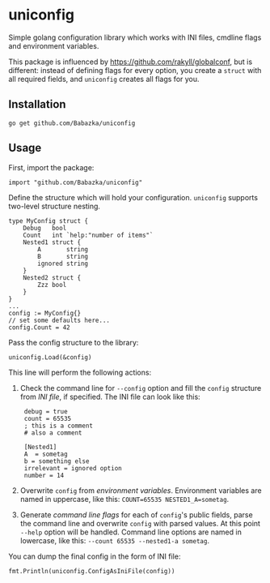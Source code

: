 uniconfig
=========

Simple golang configuration library which works with INI files, cmdline flags and environment variables.

This package is influenced by https://github.com/rakyll/globalconf, but is different: instead of defining flags for every option, you create a ``struct`` with all required fields, and ``uniconfig`` creates all flags for you.

Installation
------------

	go get github.com/Babazka/uniconfig

Usage
-----

First, import the package:

	import "github.com/Babazka/uniconfig"

Define the structure which will hold your configuration. ``uniconfig`` supports two-level structure nesting.

	type MyConfig struct {
		Debug   bool
		Count   int `help:"number of items"`
		Nested1 struct {
			A       string
			B       string
			ignored string
		}
		Nested2 struct {
			Zzz bool
		}
	}
	...
	config := MyConfig{}
	// set some defaults here...
	config.Count = 42

Pass the config structure to the library:

	uniconfig.Load(&config)

This line will perform the following actions:

1. Check the command line for ``--config`` option and fill the ``config`` structure from *INI file*, if specified. The INI file can look like this:

		debug = true
		count = 65535
		; this is a comment
		# also a comment
		
		[Nested1]
		A  = sometag
		b = something else
		irrelevant = ignored option
		number = 14

2. Overwrite ``config`` from *environment variables*. Environment variables are named in uppercase, like this: ``COUNT=65535 NESTED1_A=sometag``.
3. Generate *command line flags* for each of ``config``'s public fields, parse the command line and overwrite ``config`` with parsed values. At this point ``--help`` option will be handled. Command line options are named in lowercase, like this: ``--count 65535 --nested1-a sometag``.

You can dump the final config in the form of INI file:

	fmt.Println(uniconfig.ConfigAsIniFile(config))

